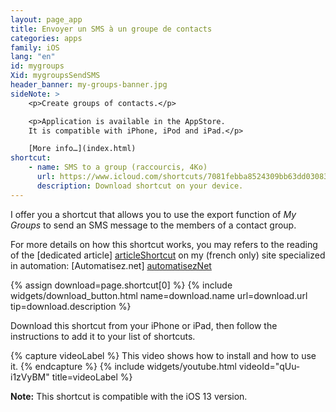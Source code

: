 ```yaml
---
layout: page_app
title: Envoyer un SMS à un groupe de contacts
categories: apps
family: iOS
lang: "en"
id: mygroups
Xid: mygroupsSendSMS
header_banner: my-groups-banner.jpg
sideNote: >
    <p>Create groups of contacts.</p>

    <p>Application is available in the AppStore.
    It is compatible with iPhone, iPod and iPad.</p>

    [More info…](index.html)
shortcut:
    - name: SMS to a group (raccourcis, 4Ko)
      url: https://www.icloud.com/shortcuts/7081febba8524309bb63dd030839ebff
      description: Download shortcut on your device.
---
```


I offer you a shortcut that allows you to use the export function
of _My Groups_ to send an SMS message to the members of a contact group.

For more details on how this shortcut works, you may 
refers to the reading of the [dedicated article] [articleShortcut] on my 
(french only) site specialized in automation: [Automatisez.net] [automatisezNet]


{% assign download=page.shortcut[0] %}
{% include widgets/download_button.html 
    name=download.name 
    url=download.url 
    tip=download.description %}


Download this shortcut from your iPhone or iPad,
then follow the instructions to add it to your list of
shortcuts.

{% capture videoLabel %}
This video shows how to install and how to use it.
{% endcapture %}
{% include widgets/youtube.html videoId="qUu-i1zVyBM" title=videoLabel %}


**Note:** This shortcut is compatible with the iOS 13 version.



[automatisezNet]: https://Automatisez.net/
[articleShortcut]: https://www.automatisez.net/raccourcis/2020/04/05/envoyer-des-sms-a-un-groupe.html